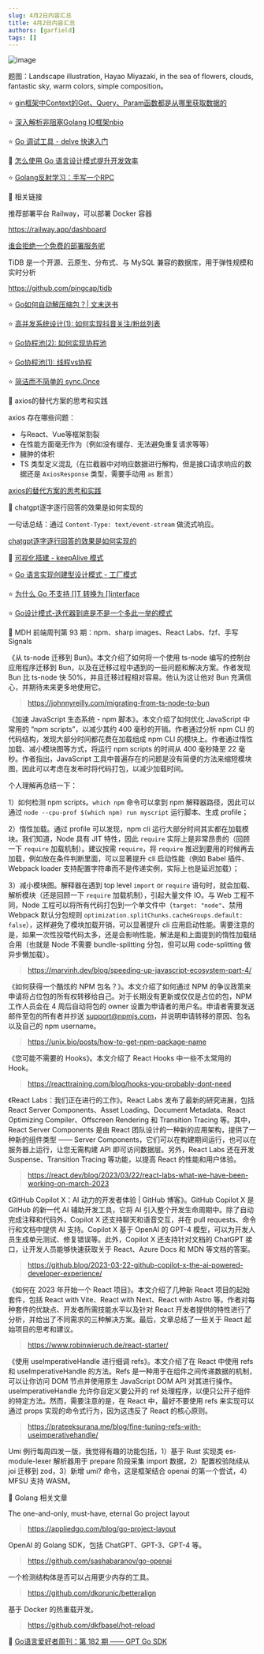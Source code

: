 ```yaml
---
slug: 4月2日内容汇总
title: 4月2日内容汇总
authors: [garfield]
tags: []
---
```


![image](https://img.alicdn.com/imgextra/i1/O1CN01JI9isW1Ldyow2M3FG_!!6000000001323-2-tps-1344-896.png)

题图：Landscape illustration, Hayao Miyazaki, in the sea of flowers, clouds, fantastic sky, warm colors, simple composition。

⭐️ [gin框架中Context的Get、Query、Param函数都是从哪里获取数据的](https://mp.weixin.qq.com/s/amfGIdxA166cqKzpGd_Dpw)

⭐️ [深入解析非阻塞Golang IO框架nbio](https://mp.weixin.qq.com/s/mAo2K8lZNeJHTtShBHlUsQ)

⭐️ [Go 调试工具 - delve 快速入门](https://mp.weixin.qq.com/s/57jcuLwsJbtxnkkM7_R2_A)

📒 [怎么使用 Go 语言设计模式提升开发效率](https://mp.weixin.qq.com/s/EDpfm74wpahI7z1x1lSClQ)

⭐️ [Golang反射学习：手写一个RPC](https://mp.weixin.qq.com/s/PzfiMXiYjfGQFHW_0hTS4A)

📒 相关链接

推荐部署平台 Railway，可以部署 Docker 容器

https://railway.app/dashboard

[谁会拒绝一个免费的部署服务呢](https://mp.weixin.qq.com/s/jjmEPFwn_G4BH7df_EW2Mw)

TiDB 是一个开源、云原生、分布式、与 MySQL 兼容的数据库，用于弹性规模和实时分析

https://github.com/pingcap/tidb

⭐️ [Go如何自动解压缩包？| 文末送书](https://mp.weixin.qq.com/s/fkRNfG6xZSkn-B-eKRBgSg)

⭐️ [高并发系统设计(1): 如何实现抖音关注/粉丝列表](https://mp.weixin.qq.com/s/cIgfuumVCL4rxtNYGcQH4A)

⭐️ [Go协程池(2): 如何实现协程池](https://mp.weixin.qq.com/s/ktMff61A9vvqeRGkGwQnwg)

⭐️ [Go协程池(1): 线程vs协程](https://mp.weixin.qq.com/s/-qms3hEl2mNMkDN1S4ZQoQ)

⭐️ [简洁而不简单的 sync.Once](https://mp.weixin.qq.com/s/S-v_A7gMoDvSDaryovb-zA)

📒 axios的替代方案的思考和实践

axios 存在哪些问题：

- 与React、Vue等框架割裂
- 在性能方面毫无作为（例如没有缓存、无法避免重复请求等等）
- 臃肿的体积
- TS 类型定义混乱（在拦截器中对响应数据进行解构，但是接口请求响应的数据还是 `AxiosResponse` 类型，需要手动用 `as` 断言）

[axios的替代方案的思考和实践](https://mp.weixin.qq.com/s/bjAxC1OL4xaWZzAO0g8udw)

📒 chatgpt逐字逐行回答的效果是如何实现的

一句话总结：通过 `Content-Type: text/event-stream` 做流式响应。

[chatgpt逐字逐行回答的效果是如何实现的](https://juejin.cn/post/7213653429415673911)

📒 [可视化搭建 - keepAlive 模式](https://mp.weixin.qq.com/s/1fYO__dfUy2MIjHi3IJrmg)

⭐️ [Go 语言实现创建型设计模式 - 工厂模式](https://mp.weixin.qq.com/s/HIHQXJSdu8d8q7fKAVlUTg)

⭐️ [为什么 Go 不支持 \[\]T 转换为 \[\]interface](https://mp.weixin.qq.com/s/lG-sswO8i6w_6sMztvyOjw)

⭐️ [Go设计模式-迭代器到底是不是一个多此一举的模式](https://mp.weixin.qq.com/s/sABibBRsC2kknbAH18oatA)

📒 MDH 前端周刊第 93 期：npm、sharp images、React Labs、fzf、手写 Signals

《从 ts-node 迁移到 Bun》。本文介绍了如何将一个使用 ts-node 编写的控制台应用程序迁移到 Bun，以及在迁移过程中遇到的一些问题和解决方案。作者发现 Bun 比 ts-node 快 50%，并且迁移过程相对容易。他认为这让他对 Bun 充满信心，并期待未来更多地使用它。

> https://johnnyreilly.com/migrating-from-ts-node-to-bun

《加速 JavaScript 生态系统 - npm 脚本》。本文介绍了如何优化 JavaScript 中常用的 “npm scripts”，以减少其约 400 毫秒的开销。作者通过分析 npm CLI 的代码结构，发现大部分时间都花费在加载组成 npm CLI 的模块上。作者通过惰性加载、减小模块图等方式，将运行 npm scripts 的时间从 400 毫秒降至 22 毫秒。作者指出，JavaScript 工具中普遍存在的问题是没有简便的方法来缩短模块图，因此可以考虑在发布时将代码打包，以减少加载时间。

个人理解再总结一下：

1）如何检测 npm scripts。`which npm` 命令可以拿到 npm 解释器路径，因此可以通过 `node --cpu-prof $(which npm) run myscript` 运行脚本、生成 profile；

2）惰性加载。通过 profile 可以发现，npm cli 运行大部分时间其实都在加载模块。我们知道，Node 具有 JIT 特性，因此 `require` 实际上是非常昂贵的（回顾一下 `require` 加载机制）。建议按需 `require`，将 `require` 推迟到要用的时候再去加载，例如放在条件判断里面，可以显著提升 cli 启动性能（例如 Babel 插件、Webpack loader 支持配置字符串而不是传递实例，实际上也是延迟加载）；

3）减小模块图。解释器在遇到 top level `import` or `require` 语句时，就会加载、解析模块（还是回顾一下 `require` 加载机制），引起大量文件 IO。与 Web 工程不同，Node 工程可以将所有代码打包到一个单文件中（`target: "node"`、禁用 Webpack 默认分包规则 `optimization.splitChunks.cacheGroups.default: false`），这样避免了模块加载开销，可以显著提升 cli 应用启动性能。需要注意的是，如果一次性投喂代码太多，还是会影响性能，解法是和上面提到的惰性加载结合用（也就是 Node 不需要 bundle-splitting 分包，但可以用 code-splitting 做异步懒加载）。

> https://marvinh.dev/blog/speeding-up-javascript-ecosystem-part-4/

《如何获得一个酷炫的 NPM 包名？》。本文介绍了如何通过 NPM 的争议政策来申请将占位包的所有权转移给自己。对于长期没有更新或仅仅是占位的包，NPM 工作人员会在 4 周后自动将包的 owner 设置为申请者的用户名。申请者需要发送邮件至包的所有者并抄送 support@npmjs.com，并说明申请转移的原因、包名以及自己的 npm username。

> https://unix.bio/posts/how-to-get-npm-package-name

《您可能不需要的 Hooks》。本文介绍了 React Hooks 中一些不太常用的 Hook。

> https://reacttraining.com/blog/hooks-you-probably-dont-need

《React Labs：我们正在进行的工作》。React Labs 发布了最新的研究进展，包括 React Server Components、Asset Loading、Document Metadata、React Optimizing Compiler、Offscreen Rendering 和 Transition Tracing 等。其中，React Server Components 是由 React 团队设计的一种新的应用架构，提供了一种新的组件类型 —— Server Components，它们可以在构建期间运行，也可以在服务器上运行，让您无需构建 API 即可访问数据层。另外，React Labs 还在开发 Suspense、Transition Tracing 等功能，以提高 React 的性能和用户体验。

> https://react.dev/blog/2023/03/22/react-labs-what-we-have-been-working-on-march-2023

《GitHub Copilot X：AI 动力的开发者体验 | GitHub 博客》。GitHub Copilot X 是 GitHub 的新一代 AI 辅助开发工具，它将 AI 引入整个开发生命周期中。除了自动完成注释和代码外，Copilot X 还支持聊天和语音交互，并在 pull requests、命令行和文档中提供 AI 支持。Copilot X 基于 OpenAI 的 GPT-4 模型，可以为开发人员生成单元测试、修复错误等。此外，Copilot X 还支持针对文档的 ChatGPT 接口，让开发人员能够快速获取关于 React、Azure Docs 和 MDN 等文档的答案。

> https://github.blog/2023-03-22-github-copilot-x-the-ai-powered-developer-experience/

《如何在 2023 年开始一个 React 项目》。本文介绍了几种新 React 项目的起始套件，包括 React with Vite、React with Next、React with Astro 等。作者对每种套件的优缺点、开发者所需技能水平以及针对 React 开发者提供的特性进行了分析，并给出了不同需求的三种解决方案。最后，文章总结了一些关于 React 起始项目的思考和建议。

> https://www.robinwieruch.de/react-starter/

《使用 useImperativeHandle 进行细调 refs》。本文介绍了在 React 中使用 refs 和 useImperativeHandle 的方法。Refs 是一种用于在组件之间传递数据的机制，可以让你访问 DOM 节点并使用原生 JavaScript DOM API 对其进行操作。useImperativeHandle 允许你自定义要公开的 ref 处理程序，以便只公开子组件的特定方法。然而，需要注意的是，在 React 中，最好不要使用 refs 来实现可以通过 props 实现的命令式行为，因为这违反了 React 的核心原则。

> https://prateeksurana.me/blog/fine-tuning-refs-with-useimperativehandle/

Umi 例行每周四发一版，我觉得有趣的功能包括，1）基于 Rust 实现类 es-module-lexer 解析器用于 prepare 阶段采集 import 数据，2）配置校验陆续从 joi 迁移到 zod，3）新增 umi? 命令，这是框架结合 openai 的第一个尝试，4）MFSU 支持 WASM。

📒 Golang 相关文章

The one-and-only, must-have, eternal Go project layout

> https://appliedgo.com/blog/go-project-layout

OpenAI 的 Golang SDK，包括 ChatGPT、GPT-3、GPT-4 等。

> https://github.com/sashabaranov/go-openai

一个检测结构体是否可以占用更少内存的工具。

> https://github.com/dkorunic/betteralign

基于 Docker 的热重载开发。

> https://github.com/dkfbasel/hot-reload

📒 [Go语言爱好者周刊：第 182 期 —— GPT Go SDK](https://mp.weixin.qq.com/s/rR3HAM_o3mXfzkGx7FkiEQ)
